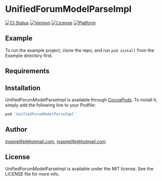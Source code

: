 # UnifiedForumModelParseImpl

[![CI Status](https://img.shields.io/travis/inspirelife@hotmail.com/UnifiedForumModelParseImpl.svg?style=flat)](https://travis-ci.org/inspirelife@hotmail.com/UnifiedForumModelParseImpl)
[![Version](https://img.shields.io/cocoapods/v/UnifiedForumModelParseImpl.svg?style=flat)](https://cocoapods.org/pods/UnifiedForumModelParseImpl)
[![License](https://img.shields.io/cocoapods/l/UnifiedForumModelParseImpl.svg?style=flat)](https://cocoapods.org/pods/UnifiedForumModelParseImpl)
[![Platform](https://img.shields.io/cocoapods/p/UnifiedForumModelParseImpl.svg?style=flat)](https://cocoapods.org/pods/UnifiedForumModelParseImpl)

## Example

To run the example project, clone the repo, and run `pod install` from the Example directory first.

## Requirements

## Installation

UnifiedForumModelParseImpl is available through [CocoaPods](https://cocoapods.org). To install
it, simply add the following line to your Podfile:

```ruby
pod 'UnifiedForumModelParseImpl'
```

## Author

inspirelife@hotmail.com, inspirelife@hotmail.com

## License

UnifiedForumModelParseImpl is available under the MIT license. See the LICENSE file for more info.
